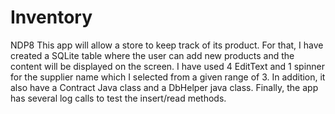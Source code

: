 # Inventory
NDP8
This app will allow a store to keep track of its product. For that, I have created a SQLite table where the user can add new 
products and the content will be displayed on the screen.
I have used 4 EditText and 1 spinner for the supplier name which I selected from a given range of 3.
In addition, it also have a Contract Java class and a DbHelper java class.
Finally, the app has several log calls to test the insert/read methods.


